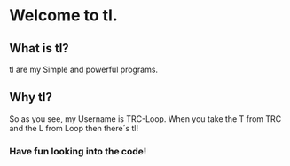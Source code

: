 # Welcome to tl.
## What is tl?
tl are my Simple and powerful programs.

## Why tl?
So as you see, my Username is TRC-Loop. When you take the T from TRC and the L from Loop then there´s tl!

### Have fun looking into the code!

